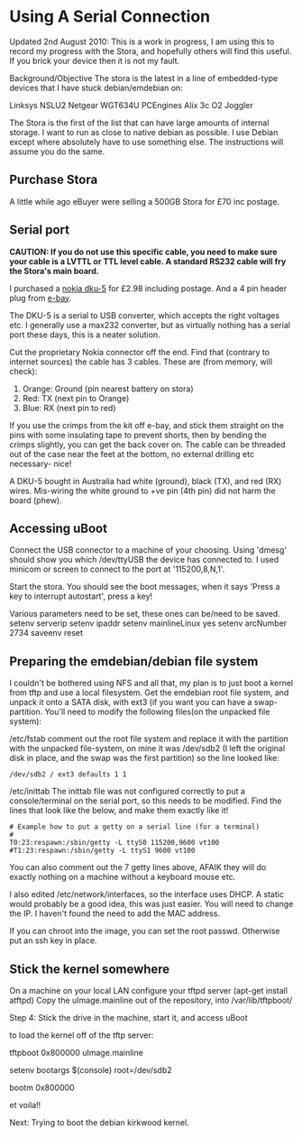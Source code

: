# Using A Serial Connection

Updated 2nd August 2010: This is a work in progress, I am using this to record my progress with the Stora, and hopefully others will find this useful. If you brick your device then it is not my fault.

Background/Objective The stora is the latest in a line of embedded-type devices that I have stuck debian/emdebian on:

Linksys NSLU2 Netgear WGT634U PCEngines Alix 3c O2 Joggler

The Stora is the first of the list that can have large amounts of internal storage. I want to run as close to native debian as possible. I use Debian except where absolutely have to use something else. The instructions will assume you do the same.


## Purchase Stora

A little while ago eBuyer were selling a 500GB Stora for £70 inc postage.
## Serial port

**CAUTION: If you do not use this specific cable,
you need to make sure your cable is a LVTTL or
TTL level cable. A standard RS232 cable will
fry the Stora's main board.**


I purchased a [nokia dku-5](http://www.amazon.co.uk/gp/product/B00007BHPL) for £2.98 including postage.  And a 4 pin header plug from [e-bay](http://cgi.ebay.co.uk/ws/eBayISAPI.dll?ViewItem&item=140376266229).

The DKU-5 is a serial to USB converter, which accepts the right voltages etc. I generally use a max232 converter, but as virtually nothing has a serial port these days, this is a neater solution.

Cut the proprietary Nokia connector off the end. Find that (contrary to internet sources) the cable has 3 cables. These are (from memory, will check):

1.    Orange: Ground (pin nearest battery on stora)
2.    Red: TX (next pin to Orange)
3.    Blue: RX (next pin to red)

If you use the crimps from the kit off e-bay, and stick them straight on the pins with some insulating tape to prevent shorts, then by bending the crimps slightly, you can get the back cover on. The cable can be threaded out of the case near the feet at the bottom, no external drilling etc necessary- nice!

A DKU-5 bought in Australia had white (ground), black (TX), and red (RX) wires. Mis-wiring the white ground to +ve pin (4th pin) did not harm the board (phew).

## Accessing uBoot

Connect the USB connector to a machine of your choosing. Using 'dmesg' should show you which /dev/ttyUSB<x> the device has connected to. I used minicom or screen to connect to the port at '115200,8,N,1'.

Start the stora. You should see the boot messages, when it says 'Press a key to interrupt autostart', press a key!

Various parameters need to be set, these ones can be/need to be saved. setenv serverip <ip of tftp server> setenv ipaddr <ip of stora> setenv mainlineLinux yes setenv arcNumber 2734 saveenv reset

## Preparing the emdebian/debian file system

I couldn't be bothered using NFS and all that, my plan is to just boot a kernel from tftp and use a local filesystem. Get the emdebian root file system, and unpack it onto a SATA disk, with ext3 (if you want you can have a swap-partition. You'll need to modify the following files(on the unpacked file system):

/etc/fstab comment out the root file system and replace it with the partition with the unpacked file-system, on mine it was /dev/sdb2 (I left the original disk in place, and the swap was the first partition) so the line looked like:
```
/dev/sdb2 / ext3 defaults 1 1
```
/etc/inittab The inittab file was not configured correctly to put a console/terminal on the serial port, so this needs to be modified. Find the lines that look like the below, and make them exactly like it!

```
# Example how to put a getty on a serial line (for a terminal)
#
T0:23:respawn:/sbin/getty -L ttyS0 115200,9600 vt100
#T1:23:respawn:/sbin/getty -L ttyS1 9600 vt100
```

You can also comment out the 7 getty lines above, AFAIK they will do exactly nothing on a machine without a keyboard mouse etc.

I also edited /etc/network/interfaces, so the interface uses DHCP. A static would probably be a good idea, this was just easier. You will need to change the IP. I haven't found the need to add the MAC address.

If you can chroot into the image, you can set the root passwd. Otherwise put an ssh key in place.

## Stick the kernel somewhere

On a machine on your local LAN configure your tftpd server (apt-get install atftpd) Copy the uImage.mainline out of the repository, into /var/lib/tftpboot/

Step 4: Stick the drive in the machine, start it, and access uBoot

to load the kernel off of the tftp server:

tftpboot 0x800000 uImage.mainline

setenv bootargs $(console) root=/dev/sdb2

bootm 0x800000

et voila!!

Next: Trying to boot the debian kirkwood kernel. 
